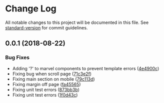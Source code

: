 # Change Log

All notable changes to this project will be documented in this file. See [standard-version](https://github.com/conventional-changelog/standard-version) for commit guidelines.

<a name="0.0.1"></a>
## 0.0.1 (2018-08-22)


### Bug Fixes

* Adding '?' to marvel components to prevent template errors ([4e4900c](https://github.com/anakis/awesome-tastes-discovery/commit/4e4900c))
* Fixing bug when scroll page ([71c3e2f](https://github.com/anakis/awesome-tastes-discovery/commit/71c3e2f))
* Fixing main section on mobile ([79c113d](https://github.com/anakis/awesome-tastes-discovery/commit/79c113d))
* Fixing margin off page ([fa45565](https://github.com/anakis/awesome-tastes-discovery/commit/fa45565))
* Fixing unit test errors ([873bb3b](https://github.com/anakis/awesome-tastes-discovery/commit/873bb3b))
* Fixing unit test errors ([1f0d43c](https://github.com/anakis/awesome-tastes-discovery/commit/1f0d43c))
